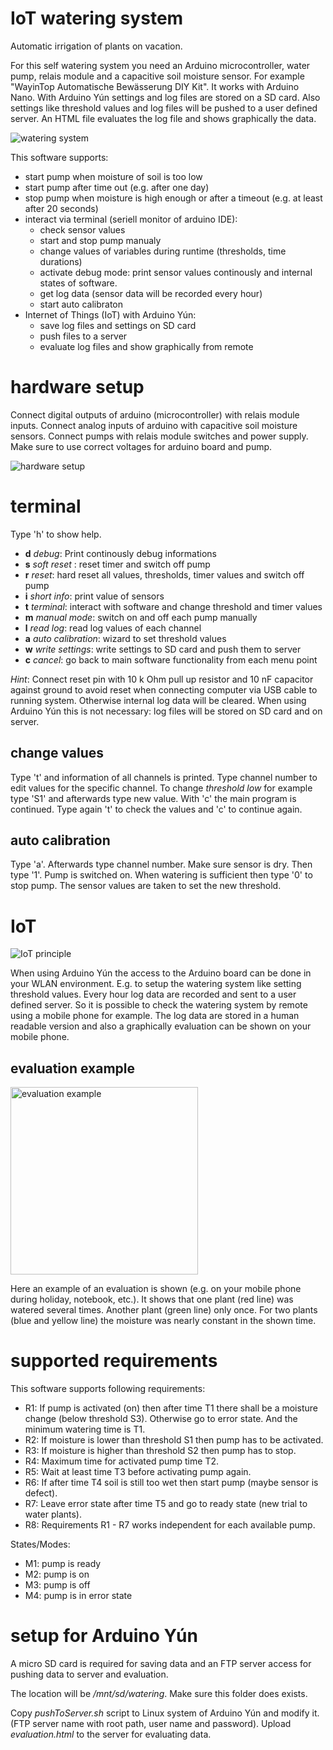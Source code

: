 # IoT watering system
Automatic irrigation of plants on vacation.

For this self watering system you need an Arduino microcontroller, water pump, relais module and a capacitive soil moisture sensor. For example "WayinTop Automatische Bewässerung DIY Kit". It works with Arduino Nano. With Arduino Yún settings and log files are stored on a SD card. Also settings like threshold values and log files will be pushed
to a user defined server. An HTML file evaluates the log file and shows graphically the data.

![watering system](doc/watering_system_small.jpg)

This software supports:
* start pump when moisture of soil is too low
* start pump after time out (e.g. after one day)
* stop pump when moisture is high enough or after a timeout (e.g. at least after 20 seconds)
* interact via terminal (seriell monitor of arduino IDE):
  - check sensor values
  - start and stop pump manualy
  - change values of variables during runtime (thresholds, time durations)
  - activate debug mode: print sensor values continously and internal states of software.
  - get log data (sensor data will be recorded every hour)
  - start auto calibraton
* Internet of Things (IoT) with Arduino Yún:
  - save log files and settings on SD card
  - push files to a server
  - evaluate log files and show graphically from remote

# hardware setup
Connect digital outputs of arduino (microcontroller) with relais module inputs. Connect analog inputs of arduino with capacitive soil moisture sensors. Connect pumps with relais module switches and power supply. Make sure to use correct voltages for arduino board and pump.

![hardware setup](doc/scetch_small.jpg)

# terminal
Type 'h' to show help.
* __d__ _debug_: Print continously debug informations
* __s__ _soft reset_ : reset timer and switch off pump
* __r__ _reset_: hard reset all values, thresholds, timer values and switch off pump
* __i__ _short info_: print value of sensors
* __t__ _terminal_: interact with software and change threshold and timer values
* __m__ _manual mode_: switch on and off each pump manually
* __l__ _read log_: read log values of each channel
* __a__ _auto calibration_: wizard to set threshold values
* __w__ _write settings_: write settings to SD card and push them to server
* __c__ _cancel_: go back to main software functionality from each menu point

_Hint_: Connect reset pin with 10 k Ohm pull up resistor and 10 nF capacitor against ground to avoid reset when connecting computer via USB cable to running system. Otherwise internal log data will be cleared. When using Arduino Yún this is not necessary: log files will be stored on SD card and on server.

## change values
Type 't' and information of all channels is printed. Type channel number to edit values for the specific channel. To change _threshold low_ for example type 'S1' and afterwards type new value. With 'c' the main program is continued. Type again 't' to check the values and 'c' to continue again.

## auto calibration
Type 'a'. Afterwards type channel number. Make sure sensor is dry. Then type '1'. Pump is switched on. When watering is sufficient then type '0' to stop pump. The sensor values are taken to set the new threshold.

# IoT
![IoT principle](doc/scetch_iot_small.jpg)

When using Arduino Yún the access to the Arduino board can be done in your WLAN environment. E.g. to setup the watering system like setting threshold values. Every hour log data are recorded and sent to a user defined server. So it is possible to check the watering system by remote using a mobile phone for example. The log data are stored in a human readable version and also a graphically evaluation can be shown on your mobile phone.

## evaluation example
<img src="doc/evaluation_example_small.jpg" width="300" height="300" title="evaluation example">

Here an example of an evaluation is shown (e.g. on your mobile phone during holiday, notebook, etc.). It shows that one plant (red line) was watered several times. Another plant (green line) only once. For two plants (blue and yellow line) the moisture was nearly constant in the shown time.

# supported requirements
This software supports following requirements:
* R1: If pump is activated (on) then after time T1 there shall be a moisture change (below threshold S3). Otherwise go to error state. And the minimum watering time is T1.
* R2: If moisture is lower than threshold S1 then pump has to be activated.
* R3: If moisture is higher than threshold S2 then pump has to stop.
* R4: Maximum time for activated pump time T2.
* R5: Wait at least time T3 before activating pump again.
* R6: If after time T4 soil is still too wet then start pump (maybe sensor is defect).
* R7: Leave error state after time T5 and go to ready state (new trial to water plants).
* R8: Requirements R1 - R7 works independent for each available pump.

States/Modes:
* M1: pump is ready
* M2: pump is on
* M3: pump is off
* M4: pump is in error state

# setup for Arduino Yún
A micro SD card is required for saving data and an FTP server access for pushing data to server and evaluation.

The location will be _/mnt/sd/watering_. Make sure this folder does exists.

Copy _pushToServer.sh_ script to Linux system of Arduino Yún and modify it. (FTP server name with root path, user name and password).
Upload _evaluation.html_ to the server for evaluating data.

